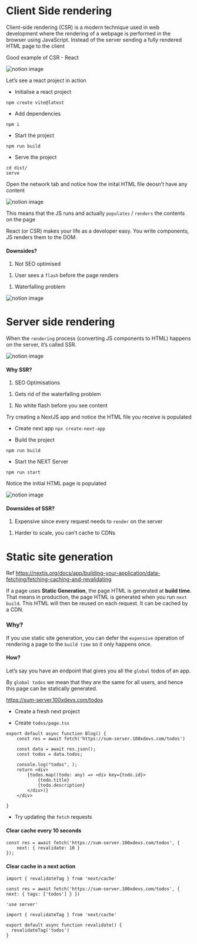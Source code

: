 # Client Side rendering

Client-side rendering (CSR) is a modern technique used in web development where the rendering of a webpage is performed in the browser using JavaScript. Instead of the server sending a fully rendered HTML page to the client

Good example of CSR - React&#x20;

![notion image](https://www.notion.so/image/https%3A%2F%2Fprod-files-secure.s3.us-west-2.amazonaws.com%2F085e8ad8-528e-47d7-8922-a23dc4016453%2Ff7813ee0-6e5a-415a-a8a4-e9b9b8aceca1%2FScreenshot_2024-04-05_at_9.14.58_PM.png?table=block&id=a5fda757-8cae-4a51-9733-a6de02e4c1cd&cache=v2 "notion image")

Let’s see a react project in action

- Initialise a react project

```
npm create vite@latest
```

- Add dependencies

```
npm i
```

- Start the project

```
npm run build
```

- Serve the project

```
cd dist/
serve
```

Open the network tab and notice how the inital HTML file deosn’t have any content

![notion image](https://www.notion.so/image/https%3A%2F%2Fprod-files-secure.s3.us-west-2.amazonaws.com%2F085e8ad8-528e-47d7-8922-a23dc4016453%2F4611fa82-f337-4a35-901c-8a2eb1ab7cee%2FScreenshot_2024-04-05_at_9.22.57_PM.png?table=block&id=71bb352f-ddaf-47dd-8f08-8f9a68ff5a31&cache=v2 "notion image")

This means that the JS runs and actually `populates` / `renders` the contents on the page

React (or CSR) makes your life as a developer easy. You write components, JS renders them to the DOM.

#### Downsides?

1. Not SEO optimised

1) User sees a `flash` before the page renders

1. Waterfalling problem

![notion image](https://www.notion.so/image/https%3A%2F%2Fprod-files-secure.s3.us-west-2.amazonaws.com%2F085e8ad8-528e-47d7-8922-a23dc4016453%2F14e94b35-2af0-4d4d-a498-651cdc4b0ae1%2FScreenshot_2024-04-05_at_9.26.44_PM.png?table=block&id=8ba94d9a-2843-4aa1-875d-56aca7e746b4&cache=v2 "notion image")

# Server side rendering

When the `rendering` process (converting JS components to HTML) happens on the server, it’s called SSR.&#x20;

![notion image](https://www.notion.so/image/https%3A%2F%2Fprod-files-secure.s3.us-west-2.amazonaws.com%2F085e8ad8-528e-47d7-8922-a23dc4016453%2F43cdeaa8-c2e9-4421-815c-838160cb637f%2FScreenshot_2024-04-05_at_9.38.40_PM.png?table=block&id=116ccc50-2b20-4080-b9af-efb9596993a0&cache=v2 "notion image")

#### Why SSR?

1. SEO Optimisations

1) Gets rid of the waterfalling problem

1. No white flash before you see content

Try creating a NextJS app and notice the HTML file you receive is populated

- Create next app `npx create-next-app`

* Build the project

```
npm run build
```

- Start the NEXT Server

```
npm run start
```

Notice the initial HTML page is populated&#x20;

![notion image](https://www.notion.so/image/https%3A%2F%2Fprod-files-secure.s3.us-west-2.amazonaws.com%2F085e8ad8-528e-47d7-8922-a23dc4016453%2Fcb57fca4-8640-46c5-8f4c-ab1d023b3043%2FScreenshot_2024-04-05_at_9.41.59_PM.png?table=block&id=cf121f4a-8c4e-4789-916a-fab0b45c694e&cache=v2 "notion image")

#### Downsides of SSR?

1. Expensive since every request needs to `render` on the server

1) Harder to scale, you can’t cache to CDNs

# Static site generation

Ref <https://nextjs.org/docs/app/building-your-application/data-fetching/fetching-caching-and-revalidating>

If a page uses **Static Generation**, the page HTML is generated at **build time**. That means in production, the page HTML is generated when you run `next build`. This HTML will then be reused on each request. It can be cached by a CDN.

### Why?

If you use static site generation, you can defer the `expensive` operation of rendering a page to the `build time` so it only happens once.&#x20;

#### How?

Let’s say you have an endpoint that gives you all the `global` todos of an app.

By `global todos` we mean that they are the same for all users, and hence this page can be statically generated.

<https://sum-server.100xdevs.com/todos>

- Create a fresh next project

* Create `todos/page.tsx`

```TSX
export default async function Blog() {
    const res = await fetch('https://sum-server.100xdevs.com/todos')

    const data = await res.json();
    const todos = data.todos;

    console.log("todos", );
    return <div>
        {todos.map((todo: any) => <div key={todo.id}>
            {todo.title}
            {todo.description}
        </div>)}
    </div>

}
```

- Try updating the `fetch` requests&#x20;

#### Clear cache every 10 seconds

```TSX
const res = await fetch('https://sum-server.100xdevs.com/todos', {
    next: { revalidate: 10 }
});
```

#### Clear cache in a next action

```TSX
import { revalidateTag } from 'next/cache'

const res = await fetch('https://sum-server.100xdevs.com/todos', { next: { tags: ['todos'] } })
```

```TSX
'use server'

import { revalidateTag } from 'next/cache'

export default async function revalidate() {
  revalidateTag('todos')
}
```
